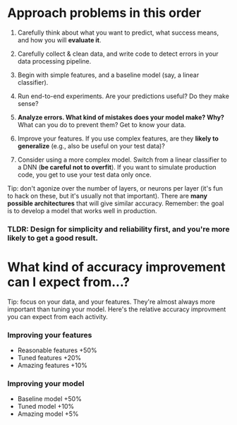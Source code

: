 # Approach problems in this order

1. Carefully think about what you want to predict, what success means, and how you will **evaluate it**.

2. Carefully collect & clean data, and write code to detect errors in your data processing pipeline.

3. Begin with simple features, and a baseline model (say, a linear classifier).

4. Run end-to-end experiments. Are your predictions useful? Do they make sense? 

5. **Analyze errors. What kind of mistakes does your model make? Why?** What can you do to prevent them? Get to know your data. 

6. Improve your features. If you use complex features, are they **likely to generalize** (e.g., also be useful on your test data)?

7. Consider using a more complex model. Switch from a linear classifier to a DNN (**be careful not to overfit**). If you want to simulate production code, you get to use your test data only once. 

Tip: don't agonize over the number of layers, or neurons per layer (it's fun to hack on these, but it's usually not that important). There are **many possible architectures** that will give similar accuracy. Remember: the goal is to develop a model that works well in production. 

### TLDR: Design for **simplicity and reliability** first, and you're more likely to get a good result.

# What kind of accuracy improvement can I expect from...?

Tip: focus on your data, and your features. They're almost always more important than tuning your model. Here's the relative accuracy improvment you can expect from each activity.

### Improving your **features**
* Reasonable features +50%
* Tuned features +20%
* Amazing features +10%

### Improving your **model**
* Baseline model +50%
* Tuned model +10%
* Amazing model +5% 
